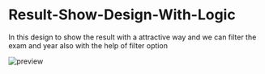 # Result-Show-Design-With-Logic

In this design to show the result with a attractive way and we can filter the exam and year also with the help of filter option


![preview](https://github.com/user-attachments/assets/c1511d8d-20dd-4bdb-ae78-6beb923f68b1)
